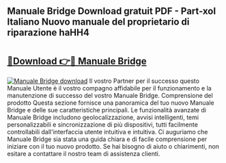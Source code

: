 ## Manuale Bridge Download gratuit PDF - Part-xoI Italiano Nuovo manuale del proprietario di riparazione haHH4

# <h2><a href="http://dfbmkbi.blite.top/?on=Manuale+Bridge">🔗Download 👉🔴 Manuale Bridge</a></h2>

[![Manuale Bridge download](https://i.imgur.com/lujVjoI.png)](http://dfbmkbi.blite.top/?on=Manuale+Bridge)
Il vostro Partner per il successo questo Manuale Utente è il vostro compagno affidabile per il funzionamento e la manutenzione di successo del vostro Manuale Bridge. Comprensione del prodotto Questa sezione fornisce una panoramica del tuo nuovo Manuale Bridge e delle sue caratteristiche principali. Le funzionalità avanzate di Manuale Bridge includono geolocalizzazione, avvisi intelligenti, temi personalizzabili e sincronizzazione di più dispositivi, tutti facilmente controllabili dall'interfaccia utente intuitiva e intuitiva. Ci auguriamo che Manuale Bridge sia stata una guida chiara e di facile comprensione per iniziare con il tuo nuovo prodotto. Se hai bisogno di aiuto o chiarimenti, non esitare a contattare il nostro team di assistenza clienti.
